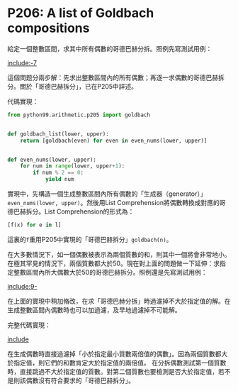 # P206: A list of Goldbach compositions

給定一個整數區間，求其中所有偶數的哥德巴赫分拆。照例先寫測試用例：

[include:-7](../../../tests/arithmetic/p206_test.py)

這個問题分兩步解：先求出整數區間內的所有偶數；再逐一求偶數的哥德巴赫拆分。關於「哥德巴赫拆分」，已在P205中詳述。

代碼實現：

```python
from python99.arithmetic.p205 import goldbach


def goldbach_list(lower, upper):
    return [goldbach(even) for even in even_nums(lower, upper)]


def even_nums(lower, upper):
    for num in range(lower, upper+1):
        if num % 2 == 0:
            yield num
```

實現中，先構造一個生成整數區間內所有偶數的「生成器（generator）」`even_nums(lower, upper)`。然後用List Comprehension將偶數轉換成對應的哥德巴赫拆分。List Comprehension的形式為：

```python
[f(x) for e in l]
```

這裏的`f`重用P205中實現的「哥德巴赫拆分」`goldbach(n)`。

在大多數情況下，如一個偶數被表示為兩個質數的和，則其中一個將會非常地小。在極其罕見的情況下，兩個質數都大於50。現在對上面的問題做一下延伸：求指定整數區間內所大偶數大於50的哥德巴赫拆分。照例還是先寫測試用例：

[include:9-](../../../tests/arithmetic/p206_test.py)

在上面的實現中稍加脩改，在求「哥德巴赫分拆」時過濾掉不大於指定值的解。在生成整數區間內偶數時也可以加過濾，及早地過濾掉不可能解。

完整代碼實現：

[include](../../../python99/arithmetic/p206.py)

在生成偶數時直接過濾掉「小於指定最小質數兩倍值的偶數」。因為兩個質數都大於指定值，則它們的和數肯定大於指定值的兩倍值。
在分拆偶數測試第一個質數時，直接跳過不大於指定值的質數。對第二個質數也要檢測是否大於指定值，若不是則該偶數沒有符合要求的「哥德巴赫拆分」。